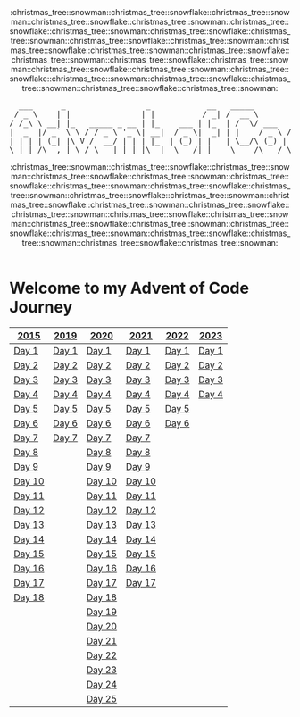 <div align="center">
:christmas_tree::snowman::christmas_tree::snowflake::christmas_tree::snowman::christmas_tree::snowflake::christmas_tree::snowman::christmas_tree::snowflake::christmas_tree::snowman::christmas_tree::snowflake::christmas_tree::snowman::christmas_tree::snowflake::christmas_tree::snowman::christmas_tree::snowflake::christmas_tree::snowman::christmas_tree::snowflake::christmas_tree::snowman::christmas_tree::snowflake::christmas_tree::snowman::christmas_tree::snowflake::christmas_tree::snowman::christmas_tree::snowflake::christmas_tree::snowman::christmas_tree::snowflake::christmas_tree::snowman::christmas_tree::snowflake::christmas_tree::snowman:
<pre>
  ___      _                 _            __   _____           _      
 / _ \    | |               | |          / _| /  __ \         | |     
/ /_\ \ __| |_   _____ _ __ | |_    ___ | |_  | /  \/ ___   __| | ___ 
|  _  |/ _` \ \ / / _ \ '_ \| __|  / _ \|  _| | |    / _ \ / _` |/ _ \
| | | | (_| |\ V /  __/ | | | |_  | (_) | |   | \__/\ (_) | (_| |  __/
\_| |_/\__,_| \_/ \___|_| |_|\__|  \___/|_|    \____/\___/ \__,_|\___|
</pre>
:christmas_tree::snowman::christmas_tree::snowflake::christmas_tree::snowman::christmas_tree::snowflake::christmas_tree::snowman::christmas_tree::snowflake::christmas_tree::snowman::christmas_tree::snowflake::christmas_tree::snowman::christmas_tree::snowflake::christmas_tree::snowman::christmas_tree::snowflake::christmas_tree::snowman::christmas_tree::snowflake::christmas_tree::snowman::christmas_tree::snowflake::christmas_tree::snowman::christmas_tree::snowflake::christmas_tree::snowman::christmas_tree::snowflake::christmas_tree::snowman::christmas_tree::snowflake::christmas_tree::snowman::christmas_tree::snowflake::christmas_tree::snowman:
</div>
</br>
<div>
  
# Welcome to my Advent of Code Journey

| [2015][2015]      | [2019][2019]      | [2020][2020]      | [2021][2021]      | [2022][2022]      | [2023][2023]      |
| ----------------- | ----------------- | ----------------- | ----------------- | ----------------- | ----------------- |
| [Day 1][2015-01]  | [Day 1][2019-01]  | [Day 1][2020-01]  | [Day 1][2021-01]  | [Day 1][2022-01]  | [Day 1][2023-01]  |
| [Day 2][2015-02]  | [Day 2][2019-02]  | [Day 2][2020-02]  | [Day 2][2021-02]  | [Day 2][2022-02]  | [Day 2][2023-02]  |
| [Day 3][2015-03]  | [Day 3][2019-03]  | [Day 3][2020-03]  | [Day 3][2021-03]  | [Day 3][2022-03]  | [Day 3][2023-03]  |
| [Day 4][2015-04]  | [Day 4][2019-04]  | [Day 4][2020-04]  | [Day 4][2021-04]  | [Day 4][2022-04]  | [Day 4][2023-04]  |
| [Day 5][2015-05]  | [Day 5][2019-05]  | [Day 5][2020-05]  | [Day 5][2021-05]  | [Day 5][2022-05]  |                   |
| [Day 6][2015-06]  | [Day 6][2019-06]  | [Day 6][2020-06]  | [Day 6][2021-06]  | [Day 6][2022-06]  |                   |
| [Day 7][2015-07]  | [Day 7][2019-07]  | [Day 7][2020-07]  | [Day 7][2021-07]  |                   |                   |
| [Day 8][2015-08]  |                   | [Day 8][2020-08]  | [Day 8][2021-08]  |                   |                   |
| [Day 9][2015-09]  |                   | [Day 9][2020-09]  | [Day 9][2021-09]  |                   |                   |
| [Day 10][2015-10] |                   | [Day 10][2020-10] | [Day 10][2021-10] |                   |                   |
| [Day 11][2015-11] |                   | [Day 11][2020-11] | [Day 11][2021-11] |                   |                   |
| [Day 12][2015-12] |                   | [Day 12][2020-12] | [Day 12][2021-12] |                   |                   |
| [Day 13][2015-13] |                   | [Day 13][2020-13] | [Day 13][2021-13] |                   |                   |
| [Day 14][2015-14] |                   | [Day 14][2020-14] | [Day 14][2021-14] |                   |                   |
| [Day 15][2015-15] |                   | [Day 15][2020-15] | [Day 15][2021-15] |                   |                   |
| [Day 16][2015-16] |                   | [Day 16][2020-16] | [Day 16][2021-16] |                   |                   |
| [Day 17][2015-17] |                   | [Day 17][2020-17] | [Day 17][2021-17] |                   |                   |
| [Day 18][2015-18] |                   | [Day 18][2020-18] |                   |                   |                   |
|                   |                   | [Day 19][2020-19] |                   |                   |                   |
|                   |                   | [Day 20][2020-20] |                   |                   |                   |
|                   |                   | [Day 21][2020-21] |                   |                   |                   |
|                   |                   | [Day 22][2020-22] |                   |                   |                   |
|                   |                   | [Day 23][2020-23] |                   |                   |                   |
|                   |                   | [Day 24][2020-24] |                   |                   |                   |
|                   |                   | [Day 25][2020-25] |                   |                   |                   |

[2015]: 2015
[2015-01]: 2015/src/Day01
[2015-02]: 2015/src/Day02
[2015-03]: 2015/src/Day03
[2015-04]: 2015/src/Day04
[2015-05]: 2015/src/Day05
[2015-06]: 2015/src/Day06
[2015-07]: 2015/src/Day07
[2015-08]: 2015/src/Day08
[2015-09]: 2015/src/Day09
[2015-10]: 2015/src/Day10
[2015-11]: 2015/src/Day11
[2015-12]: 2015/src/Day12
[2015-13]: 2015/src/Day13
[2015-14]: 2015/src/Day14
[2015-15]: 2015/src/Day15
[2015-16]: 2015/src/Day16
[2015-17]: 2015/src/Day17
[2015-18]: 2015/src/Day18

[2019]: 2019
[2019-01]: 2019/src/Day01
[2019-02]: 2019/src/Day02
[2019-03]: 2019/src/Day03
[2019-04]: 2019/src/Day04
[2019-05]: 2019/src/Day05
[2019-06]: 2019/src/Day06
[2019-07]: 2019/src/Day07

[2020]: 2020
[2020-01]: 2020/Day01
[2020-02]: 2020/Day02
[2020-03]: 2020/Day03
[2020-04]: 2020/Day04
[2020-05]: 2020/Day05
[2020-06]: 2020/Day06
[2020-07]: 2020/Day07
[2020-08]: 2020/Day08
[2020-09]: 2020/Day09
[2020-10]: 2020/Day10
[2020-11]: 2020/Day11
[2020-12]: 2020/Day12
[2020-13]: 2020/Day13
[2020-14]: 2020/Day14
[2020-15]: 2020/Day15
[2020-16]: 2020/Day16
[2020-17]: 2020/Day17
[2020-18]: 2020/Day18
[2020-19]: 2020/Day19
[2020-20]: 2020/Day20
[2020-21]: 2020/Day21
[2020-22]: 2020/Day22
[2020-23]: 2020/Day23
[2020-24]: 2020/Day24
[2020-25]: 2020/Day25

[2021]: 2021
[2021-01]: 2021/src/Day01
[2021-02]: 2021/src/Day02
[2021-03]: 2021/src/Day03
[2021-04]: 2021/src/Day04
[2021-05]: 2021/src/Day05
[2021-06]: 2021/src/Day06
[2021-07]: 2021/src/Day07
[2021-08]: 2021/src/Day08
[2021-09]: 2021/src/Day09
[2021-10]: 2021/src/Day10
[2021-11]: 2021/src/Day11
[2021-12]: 2021/src/Day12
[2021-13]: 2021/src/Day13
[2021-14]: 2021/src/Day14
[2021-15]: 2021/src/Day15
[2021-16]: 2021/src/Day16
[2021-17]: 2021/src/Day17

[2022]: 2022
[2022-01]: 2022/src/Day01
[2022-02]: 2022/src/Day02
[2022-03]: 2022/src/Day03
[2022-04]: 2022/src/Day04
[2022-05]: 2022/src/Day05
[2022-06]: 2022/src/Day06

[2023]: 2023
[2023-01]: 2023/src/Day01
[2023-02]: 2023/src/Day02
[2023-03]: 2023/src/Day03
[2023-04]: 2023/src/Day04